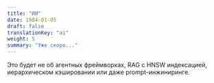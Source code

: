 ```yaml
---
title: "ИИ"
date: 1984-01-05
draft: false
translationKey: "ai"
weight: 5
summary: "Уже скоро..."
---
```


Это будет не об агентных фреймворках, RAG с HNSW индексацией, иерархическом кэшировании или даже prompt-инжиниринге.

